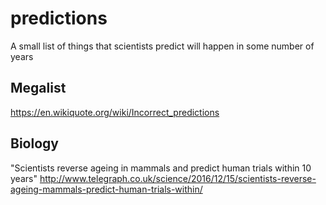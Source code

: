 # predictions

A small list of things that scientists predict will happen in some number of years


## Megalist

https://en.wikiquote.org/wiki/Incorrect_predictions

## Biology


"Scientists reverse ageing in mammals and predict human trials within 10 years"
http://www.telegraph.co.uk/science/2016/12/15/scientists-reverse-ageing-mammals-predict-human-trials-within/
